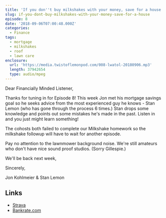 ```yaml
---
title: 'If you don''t buy milkshakes with your money, save for a house!'
slug: if-you-dont-buy-milkshakes-with-your-money-save-for-a-house
episode: 8
date: '2018-09-06T07:00:48.000Z'
categories:
  - Finance
tags:
  - mortgage
  - milkshakes
  - roof
  - lawn care
enclosure:
  url: 'https://media.twistoflemonpod.com/008-lwatol-20180906.mp3'
  length: 37942654
  type: audio/mpeg
---
```


Dear Financially Minded Listener,

Thanks for tuning in for Episode 8! This week Jon met his mortgage savings goal so he seeks advice from the most experienced guy he knows - Stan Lemon (who has gone through the process 6 times.) Stan drops some knowledge and points out some mistakes he's made in the past. Listen in and you just might learn something!

The cohosts both failed to complete our Milkshake homework so the milkshake followup will have to wait for another episode.

Pay no attention to the lawnmower background noise. We're still amateurs who don't have nice sound proof studios. (Sorry Gillespie.)

We'll be back next week,

Sincerely,

Jon Kohlmeier & Stan Lemon

## Links

- [Strava](https://www.strava.com)
- [Bankrate.com](https://www.bankrate.com)
